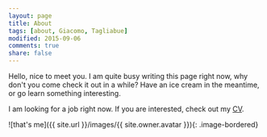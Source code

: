 ```yaml
---
layout: page
title: About
tags: [about, Giacomo, Tagliabue]
modified: 2015-09-06
comments: true
share: false
---
```


Hello, nice to meet you. I am quite busy writing this page right now, why don't you come check it out in a while? Have an ice cream in the meantime, or go learn something interesting.

I am looking for a job right now. If you are interested, check out my [CV](https://github.com/itajaja/resume/raw/master/resume.pdf).

![that's me]({{ site.url }}/images/{{ site.owner.avatar }}){: .image-bordered}
